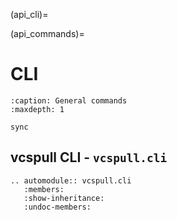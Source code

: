 (api_cli)=

(api_commands)=

# CLI

```{toctree}
:caption: General commands
:maxdepth: 1

sync
```

## vcspull CLI - `vcspull.cli`

```{eval-rst}
.. automodule:: vcspull.cli
   :members:
   :show-inheritance:
   :undoc-members:
```
